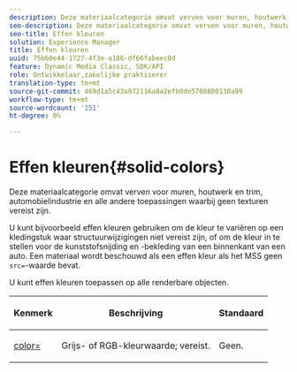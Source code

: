 ```yaml
---
description: Deze materiaalcategorie omvat verven voor muren, houtwerk en trim, automobielindustrie en alle andere toepassingen waarbij geen texturen vereist zijn.
seo-description: Deze materiaalcategorie omvat verven voor muren, houtwerk en trim, automobielindustrie en alle andere toepassingen waarbij geen texturen vereist zijn.
seo-title: Effen kleuren
solution: Experience Manager
title: Effen kleuren
uuid: 75b60e44-1727-4f3e-a186-df66fabeec0d
feature: Dynamic Media Classic, SDK/API
role: Ontwikkelaar,zakelijke praktiserer
translation-type: tm+mt
source-git-commit: 469d1a5c43a972116a8a2efb0de5708800130a99
workflow-type: tm+mt
source-wordcount: '151'
ht-degree: 0%

---
```



# Effen kleuren{#solid-colors}

Deze materiaalcategorie omvat verven voor muren, houtwerk en trim, automobielindustrie en alle andere toepassingen waarbij geen texturen vereist zijn.

U kunt bijvoorbeeld effen kleuren gebruiken om de kleur te variëren op een kledingstuk waar structuurwijzigingen niet vereist zijn, of om de kleur in te stellen voor de kunststofsnijding en -bekleding van een binnenkant van een auto. Een materiaal wordt beschouwd als een effen kleur als het MSS geen `src=`-waarde bevat.

U kunt effen kleuren toepassen op alle renderbare objecten.

<table id="table_9245240311A44659A74C7A5EDD7D1503"> 
 <thead> 
  <tr> 
   <th colname="col1" class="entry"> <p>Kenmerk </p> </th> 
   <th colname="col2" class="entry"> <p>Beschrijving </p> </th> 
   <th colname="col3" class="entry"> <p>Standaard </p> </th> 
  </tr> 
 </thead>
 <tbody> 
  <tr> 
   <td colname="col1"> <p> <a href="../../../../../../ir-api/http-protocol/image-rendering-api-ref/c-ir-http-protocol-ref/c-ir-http-protocol-command-reference/r-ir-http-color.md#reference-ea3cba9edfe94dbab86d8f123a9ed0aa" type="reference" format="dita" scope="local"> <span class="codeph"> color=  </span> </a> </p> </td> 
   <td colname="col2"> <p> Grijs- of RGB-kleurwaarde; vereist. </p> </td> 
   <td colname="col3"> <p>Geen. </p> </td> 
  </tr> 
 </tbody> 
</table>

